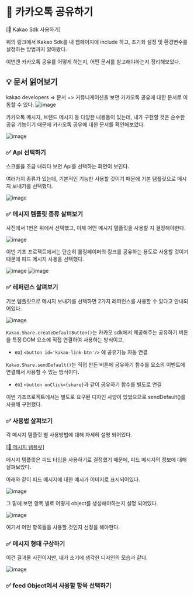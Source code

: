# 📝 카카오톡 공유하기

[🔗 Kakao Sdk 사용하기]

위의 링크에서 Kakao Sdk를 내 웹페이지에 include 하고, 초기화 설정 및 환경변수를 설정하는 방법까지 알아봤다.

이번엔 카카오톡 공유를 어떻게 하는지, 어떤 문서를 참고해야하는지 정리해보았다.

## 💡 문서 읽어보기
kakao developers => 문서 => 커뮤니케이션을 보면 카카오톡 공유에 대한 문서로 이동할 수 있다.
![image](https://github.com/user-attachments/assets/96b0712b-83f2-4383-94bf-7187c1ba4ca0)

카카오톡 메시지, 브랜드 메시지 등 다양한 내용들이 있는데, 내가 구현할 것은 순수한 공유 기능이기 때문에 카카오톡 공유에 대한 문서를 확인해보았다.

![image](https://github.com/user-attachments/assets/cff28e37-0b64-4114-8b06-dcb1daeeb306)

### ✅ Api 선택하기
스크롤을 조금 내리다 보면 Api를 선택하는 화면이 보인다.

여러가지 종류가 있는데, 기본적인 기능만 사용할 것이기 때문에 기본 템플릿으로 메시지 보내기를 선택했다.

![image](https://github.com/user-attachments/assets/5208e0fe-3148-45f7-99f3-3f94f4202cb2)

### ✅ 메시지 템플릿 종류 살펴보기
사진에서 1번은 위에서 선택했고, 이제 어떤 메시지 템플릿을 사용할 지 결정해야한다.

![image](https://github.com/user-attachments/assets/12129497-7bd8-413e-986c-ae4e3e4e7851)

이번 기초 프로젝트에서는 단순히 롤링페이퍼의 링크를 공유하는 용도로 사용할 것이기 때문에 피드 메시지 사용을 선택했다.

![image](https://github.com/user-attachments/assets/7d5e96c2-79c1-4efc-9d58-d23fc10583da)
![image](https://github.com/user-attachments/assets/a6b924ea-b9ba-40c4-925b-387d49490ae8)


### ✅ 레퍼런스 살펴보기
기본 템플릿으로 메시지 보내기를 선택하면 2가지 레퍼런스를 사용할 수 있다고 안내되어있다.

![image](https://github.com/user-attachments/assets/afa273fc-7d49-4859-ba54-043f42201ecc)

`Kakao.Share.createDefaultButton()`는 카카오 sdk에서 제공해주는 공유하기 버튼을 특정 DOM 요소에 직접 연결하여 사용하는 방식이고,
- ex) `<button id='kakao-link-btn'/>` 에 공유기능 자동 연결


`Kakao.Share.sendDefault()`는 직접 만든 버튼에 공유하기 함수를 요소의 이벤트에 연결해서 사용할 수 있는 방식이다.
- ex) `<button onClick={share}`과 같이 공유하기 함수를 별도로 연결

이번 기초프로젝트에서는 별도로 요구된 디자인 사양이 있었으므로 sendDefault()를 사용해 구현했다.

### ✅ 사용법 살펴보기

각 메시지 템플릿 별 사용방법에 대해 자세히 설명 되어있다.

[[🔗 메시지 템플릿]](https://developers.kakao.com/docs/latest/ko/message-template/common#feed-a)

메시지 템플릿은 피드 타입을 사용하기로 결정했기 때문에, 피드 메시지의 정보에 대해 살펴보았다.

아래와 같이 피드 메시지에 대한 예시가 이미지로 표시되어있다.

![image](https://github.com/user-attachments/assets/87ea9e0b-5986-4bd0-93d9-cfa5fb152f0e)

그 밑에 보면 항목 별로 어떻게 object를 생성해야하는지 설명 되어있다.

![image](https://github.com/user-attachments/assets/46f7e931-8bb5-47e1-b26b-b13e2bafa1c8)

여기서 어떤 항목들을 사용할 것인지 선정을 해야한다.

### ✅ 메시지 형태 구상하기

이건 결과물 사진이지만, 내가 초기에 생각한 디자인의 모습과 같다.

![image](https://github.com/user-attachments/assets/54b4e0f5-f4e9-474d-8d9a-4da02fc0338d) 

### ✅ feed Object에서 사용할 항목 선택하기
